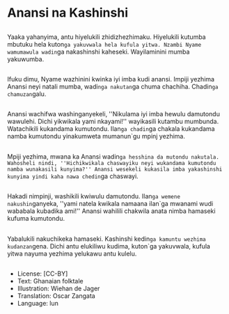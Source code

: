 # Anansi na Kashinshi

##
Yaaka yahanyima, antu hiyelukili zhidizhezhimaku. Hiyelukili kutumba mbutuku hela kuton`ga yakuvwala hela kufula yitwa. Nzambi Nyame wamumawula wadin`ga nakashinshi kaheseki. Wayilaminini mumba yakuwumba.

##
Ifuku dimu, Nyame wazhinini kwinka iyi imba kudi anansi. Impiji yezhima Anansi neyi natali mumba, wadi`nga nakutan`ga chuma chachiha. Chadin`ga chamuzan`galu.

##
Anansi wachifwa washinganyekeli, ''Nikulama iyi imba hewulu damutondu wawulehi. Dichi yikwikala yami nkayami!'' wayikasili kutambu mumbunda. Watachikili kukandama kumutondu. Ilan`ga chadin`ga chakala kukandama namba kumutondu yinakumweta mumanun`gu mpinj yezhima.

##
Mpiji yezhima, mwana ka Anansi wadin`ga hesshina da mutondu nakutala. Wahosheli nindi, ''Hichikwikala chaswayiku neyi wukandama kumutondu namba wunakasili kunyima?'' Anansi wesekeli kukasila imba yakashinshi kunyima yindi kaha nawa chedin`ga chaswayi.

##
Hakadi nimpinji, washikili kwiwulu damutondu. Ilan`ga wemene nakushin`ganyeka, ''yami natela kwikala namaana ilan`ga mwanami wudi wababala kubadika ami!'' Anansi wahilili chakwila anata nimba hamaseki kufuma kumutondu.

##
Yabalukili nakuchikeka hamaseki. Kashinshi kedin`ga kamuntu wezhima kudanzan`gena. Dichi antu elukiliwu kudima, kuton`ga yakuvwala, kufula yitwa nayuma yezhima yelukawu antu kulelu.

##
* License: [CC-BY]
* Text: Ghanaian folktale
* Illustration: Wiehan de Jager
* Translation: Oscar Zangata
* Language: lun
